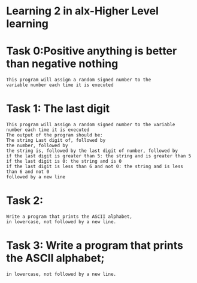 # Learning 2 in alx-Higher Level learning
# Task 0:Positive anything is better than negative nothing
    This program will assign a random signed number to the
    variable number each time it is executed
# Task 1: The last digit
    This program will assign a random signed number to the variable
    number each time it is executed
    The output of the program should be:
    The string Last digit of, followed by
    the number, followed by
    the string is, followed by the last digit of number, followed by
    if the last digit is greater than 5: the string and is greater than 5
    if the last digit is 0: the string and is 0
    if the last digit is less than 6 and not 0: the string and is less than 6 and not 0
    followed by a new line
# Task 2:
    Write a program that prints the ASCII alphabet,
    in lowercase, not followed by a new line.
# Task 3: Write a program that prints the ASCII alphabet;
    in lowercase, not followed by a new line.